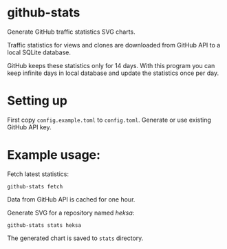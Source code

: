 # github-stats

Generate GitHub traffic statistics SVG charts.

Traffic statistics for views and clones are downloaded from GitHub API to a local SQLite database.

GitHub keeps these statistics only for 14 days. With this program you can keep infinite days in local database and update the statistics once per day.

# Setting up

First copy `config.example.toml` to `config.toml`.
Generate or use existing GitHub API key.

# Example usage:

Fetch latest statistics:

```shell
github-stats fetch
```

Data from GitHub API is cached for one hour.

Generate SVG for a repository named *heksa*:

```shell
github-stats stats heksa
```

The generated chart is saved to `stats` directory.